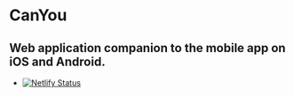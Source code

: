 # CanYou
## Web application companion to the mobile app on iOS and Android.




- [![Netlify Status](https://api.netlify.com/api/v1/badges/b078dce2-1e38-4529-93ec-6041aee8cb33/deploy-status)](https://app.netlify.com/sites/canyouweb/deploys)
